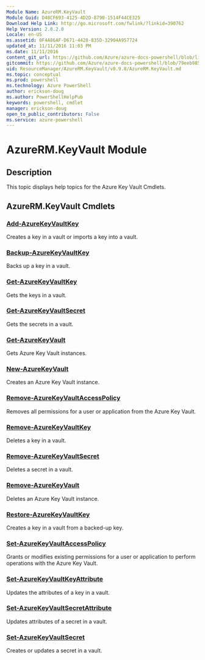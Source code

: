 ```yaml
---
Module Name: AzureRM.KeyVault
Module Guid: D48CF693-4125-4D2D-8790-1514F44CE325
Download Help Link: http://go.microsoft.com/fwlink/?linkid=390762
Help Version: 2.0.2.0
Locale: en-US
ms.assetid: 0F4A86AF-D671-4428-835D-32904A957724
updated_at: 11/11/2016 11:03 PM
ms.date: 11/11/2016
content_git_url: https://github.com/Azure/azure-docs-powershell/blob/live/azureps-cmdlets-docs/ResourceManager/AzureRM.KeyVault/v0.9.8/AzureRM.KeyVault.md
gitcommit: https://github.com/Azure/azure-docs-powershell/blob/79eeb985ea480979357fb4695832a0c3d29a48bf/azureps-cmdlets-docs/ResourceManager/AzureRM.KeyVault/v0.9.8/AzureRM.KeyVault.md
uid: ResourceManager/AzureRM.KeyVault/v0.9.8/AzureRM.KeyVault.md
ms.topic: conceptual
ms.prod: powershell
ms.technology: Azure PowerShell
author: erickson-doug
ms.author: PowerShellHelpPub
keywords: powershell, cmdlet
manager: erickson-doug
open_to_public_contributors: False
ms.service: azure-powershell
---
```


# AzureRM.KeyVault Module
## Description
This topic displays help topics for the Azure Key Vault Cmdlets. 

## AzureRM.KeyVault Cmdlets
### [Add-AzureKeyVaultKey](./Add-AzureKeyVaultKey.md)
Creates a key in a vault or imports a key into a vault.


### [Backup-AzureKeyVaultKey](./Backup-AzureKeyVaultKey.md)
Backs up a key in a vault.


### [Get-AzureKeyVaultKey](./Get-AzureKeyVaultKey.md)
Gets the keys in a vault.


### [Get-AzureKeyVaultSecret](./Get-AzureKeyVaultSecret.md)
Gets the secrets in a vault.


### [Get-AzureKeyVault](./Get-AzureKeyVault.md)
Gets Azure Key Vault instances.


### [New-AzureKeyVault](./New-AzureKeyVault.md)
Creates an Azure Key Vault instance.


### [Remove-AzureKeyVaultAccessPolicy](./Remove-AzureKeyVaultAccessPolicy.md)
Removes all permissions for a user or application from the Azure Key Vault.


### [Remove-AzureKeyVaultKey](./Remove-AzureKeyVaultKey.md)
Deletes a key in a vault.


### [Remove-AzureKeyVaultSecret](./Remove-AzureKeyVaultSecret.md)
Deletes a secret in a vault.


### [Remove-AzureKeyVault](./Remove-AzureKeyVault.md)
Deletes an Azure Key Vault instance.


### [Restore-AzureKeyVaultKey](./Restore-AzureKeyVaultKey.md)
Creates a key in a vault from a backed-up key.


### [Set-AzureKeyVaultAccessPolicy](./Set-AzureKeyVaultAccessPolicy.md)
Grants or modifies existing permissions for a user or application to perform operations with the Azure Key Vault.


### [Set-AzureKeyVaultKeyAttribute](./Set-AzureKeyVaultKeyAttribute.md)
Updates the attributes of a key in a vault.


### [Set-AzureKeyVaultSecretAttribute](./Set-AzureKeyVaultSecretAttribute.md)
Updates attributes of a secret in a vault.


### [Set-AzureKeyVaultSecret](./Set-AzureKeyVaultSecret.md)
Creates or updates a secret in a vault.



